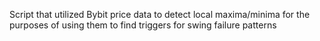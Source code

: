Script that utilized Bybit price data to detect local maxima/minima for the purposes of using them to find triggers for swing failure patterns